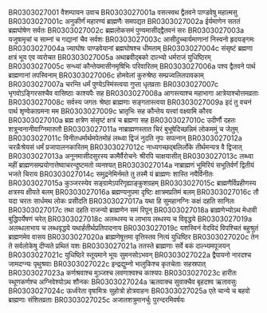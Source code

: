 BR0303027001	वैशम्पायन उवाच
BR0303027001a	वसत्स्वथ द्वैतवने पाण्डवेषु महात्मसु
BR0303027001c	अनुकीर्णं महारण्यं ब्राह्मणैः समपद्यत
BR0303027002a	ईर्यमाणेन सततं ब्रह्मघोषेण सर्वतः
BR0303027002c	ब्रह्मलोकसमं पुण्यमासीद्द्वैतवनं सरः
BR0303027003a	यजुषामृचां च साम्नां च गद्यानां चैव सर्वशः
BR0303027003c	आसीदुच्चार्यमाणानां निस्वनो हृदयङ्गमः
BR0303027004a	ज्याघोषः पाण्डवेयानां ब्रह्मघोषश्च धीमताम्
BR0303027004c	संसृष्टं ब्रह्मणा क्षत्रं भूय एव व्यरोचत
BR0303027005a	अथाब्रवीद्बको दाल्भ्यो धर्मराजं युधिष्ठिरम्
BR0303027005c	सन्ध्यां कौन्तेयमासीनमृषिभिः परिवारितम्
BR0303027006a	पश्य द्वैतवने पार्थ ब्राह्मणानां तपस्विनाम्
BR0303027006c	होमवेलां कुरुश्रेष्ठ सम्प्रज्वलितपावकाम्
BR0303027007a	चरन्ति धर्मं पुण्येऽस्मिंस्त्वया गुप्ता धृतव्रताः
BR0303027007c	भृगवोऽङ्गिरसश्चैव वासिष्ठाः काश्यपैः सह
BR0303027008a	आगस्त्याश्च महाभागा आत्रेयाश्चोत्तमव्रताः
BR0303027008c	सर्वस्य जगतः श्रेष्ठा ब्राह्मणाः सङ्गतास्त्वया
BR0303027009a	इदं तु वचनं पार्थ शृण्वेकाग्रमना मम
BR0303027009c	भ्रातृभिः सह कौन्तेय यत्त्वां वक्ष्यामि कौरव
BR0303027010a	ब्रह्म क्षत्रेण संसृष्टं क्षत्रं च ब्रह्मणा सह
BR0303027010c	उदीर्णौ दहतः शत्रून्वनानीवाग्निमारुतौ
BR0303027011a	नाब्राह्मणस्तात चिरं बुभूषेदिच्छन्निमं लोकममुं च जेतुम्
BR0303027011c	विनीतधर्मार्थमपेतमोहं लब्ध्वा द्विजं नुदति नृपः सपत्नान्
BR0303027012a	चरन्नैःश्रेयसं धर्मं प्रजापालनकारितम्
BR0303027012c	नाध्यगच्छद्बलिर्लोके तीर्थमन्यत्र वै द्विजात्
BR0303027013a	अनूनमासीदसुरस्य कामैर्वैरोचनेः श्रीरपि चाक्षयासीत्
BR0303027013c	लब्ध्वा महीं ब्राह्मणसम्प्रयोगात्तेष्वाचरन्दुष्टमतो व्यनश्यत्
BR0303027014a	नाब्राह्मणं भूमिरियं सभूतिर्वर्णं द्वितीयं भजते चिराय
BR0303027014c	समुद्रनेमिर्नमते तु तस्मै यं ब्राह्मणः शास्ति नयैर्विनीतः
BR0303027015a	कुञ्जरस्येव सङ्ग्रामेऽपरिगृह्याङ्कुशग्रहम्
BR0303027015c	ब्राह्मणैर्विप्रहीणस्य क्षत्रस्य क्षीयते बलम्
BR0303027016a	ब्रह्मण्यनुपमा दृष्टिः क्षात्रमप्रतिमं बलम्
BR0303027016c	तौ यदा चरतः सार्धमथ लोकः प्रसीदति
BR0303027017a	यथा हि सुमहानग्निः कक्षं दहति सानिलः
BR0303027017c	तथा दहति राजन्यो ब्राह्मणेन समं रिपून्
BR0303027018a	ब्राह्मणेभ्योऽथ मेधावी बुद्धिपर्येषणं चरेत्
BR0303027018c	अलब्धस्य च लाभाय लब्धस्य च विवृद्धये
BR0303027019a	अलब्धलाभाय च लब्धवृद्धये यथार्हतीर्थप्रतिपादनाय
BR0303027019c	यशस्विनं वेदविदं विपश्चितं बहुश्रुतं ब्राह्मणमेव वासय
BR0303027020a	ब्राह्मणेषूत्तमा वृत्तिस्तव नित्यं युधिष्ठिर
BR0303027020c	तेन ते सर्वलोकेषु दीप्यते प्रथितं यशः
BR0303027021a	ततस्ते ब्राह्मणाः सर्वे बकं दाल्भ्यमपूजयन्
BR0303027021c	युधिष्ठिरे स्तूयमाने भूयः सुमनसोऽभवन्
BR0303027022a	द्वैपायनो नारदश्च जामदग्न्यः पृथुश्रवाः
BR0303027022c	इन्द्रद्युम्नो भालुकिश्च कृतचेताः सहस्रपात्
BR0303027023a	कर्णश्रवाश्च मुञ्जश्च लवणाश्वश्च काश्यपः
BR0303027023c	हारीतः स्थूणकर्णश्च अग्निवेश्योऽथ शौनकः
BR0303027024a	ऋतवाक्च सुवाक्चैव बृहदश्व ऋतावसुः
BR0303027024c	ऊर्ध्वरेता वृषामित्रः सुहोत्रो होत्रवाहनः
BR0303027025a	एते चान्ये च बहवो ब्राह्मणाः संशितव्रताः
BR0303027025c	अजातशत्रुमानर्चुः पुरन्दरमिवर्षयः
